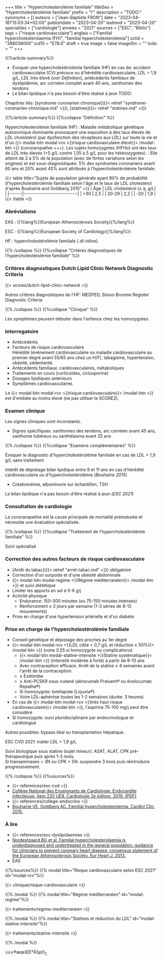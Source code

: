 +++
title = "Hypercholestérolémie familiale"
titleSeo = "Hypercholestérolémie familiale"
prefix = "l'"
description = "TODO:"
synonyms = []
auteurs = ["Jean-Baptiste FRON"]
date = "2023-04-18T15:03:34+02:00"
publishdate = "2023-04-20"
lastmod = "2023-04-20"
specialites = ["cardiologie"]
annees = "2021"
sources = ["ESC", "Biblio"]
tags = ["risque cardiovasculaire"]
anglais = ["Familial hypercholesterolaemia (FH)", "familial hypercholesterolemia"]
sctid = "398036000"
icd10 = "E78.0"
draft = true
image = false
imageSrc = ""
todo = ""
+++

{{%article-summary%}}

- Évoquer une hypercholestérolémie familiale (HF) en cas de: accident cardiovasculaire (CV) précoce ou d'hérédité cardiovasculaire, LDL > 1,9 g/L, LDL très élevé (voir *Définition*), antécédents familiaux de dyslipidémie, arc cornéen complet avant 40 ans, xanthomes des tendons
- Le bilan lipidique n'a pas besoin d'être réalisé à jeun
TODO:

Chapitres liés: [syndrome coronarien chronique]({{< relref "syndrome-coronarien-chronique.md" >}}), [statines]({{< relref "statines.md" >}})

{{%/article-summary%}}
{{%collapse "Définition" %}}

Hypercholestérolémie familiale (HF)
: Maladie métabolique génétique autosomique dominante provoquant une exposition à des taux élevés de LDL cholestérol (par dysfonction des récepteurs aux LDL) sur toute la vie et d'un {{< modal-btn modal-rcv >}}risque cardiovasculaire élevé{{< /modal-btn >}} (coronaropathie +++). Les sujets homozygotes (HFHo) ont des taux de LDL très élevés (+5 g/L contre 1,55 à 5 g/L pour les hétérozygotes).
: Elle atteint de 2 à 5% de la population (avec de fortes variations selon les origines) et est sous-diagnostiquée. 5% des syndromes coronariens avant 60 ans et 20% avant 45% sont attribués à l'hypercholestérolémie familiale.

{{< table title="Sujets de population générale ayant 80% de probabilité d'hypercholestérolémie familiale selon l'âge et le taux de LDL cholestérol d'après Bouhairie and Goldberg 2015" >}}
|   Âge | LDL cholestérol (≥ à, g/L) |
|------:|---------------------------:|
|   +30 |                        2,5 |
| 20-29 |                        2,2 |
|   -20 |                        1,9 |
{{< /table >}}

### Abréviations

EAS
: {{%lang%}}European Atherosclerosis Society{{%/lang%}}

ESC
: {{%lang%}}European Society of Cardiology{{%/lang%}}

HF
: hypercholestérolémie familiale
{.dl-inline}

{{% /collapse %}}
{{%collapse "Critères diagnostiques de l'hypercholestérolémie familiale" %}}

### Critères diagnostiques Dutch Lipid Clinic Network Diagnostic Criteria

{{< scores/dutch-lipid-clinic-network >}}

Autres critères diagnostiques de l'HF: MEDPED, Simon Broome Register Diagnostic Criteria

{{% /collapse %}}
{{%collapse "Clinique" %}}

Les symptômes peuvent débuter dans l'enfance chez les homozygotes.

### Interrogatoire

- Antécédents
- Facteurs de risque cardiovasculaire  
  Hérédité (événement cardiovasculaire ou maladie cardiovasculaire au premier degré avant 55/65 ans chez un H/F), tabagisme, hypertension, obésité, sédentarité.
- Antécédents familiaux: cardiovasculaires, métaboliques
- Traitements en cours (corticoïdes, ciclosporine)
- Dosages lipidiques antérieurs
- Symptômes cardiovasculaires

Le {{< modal-btn modal-rcv >}}risque cardiovasculaire{{< /modal-btn >}} est d'emblée au moins élevé (ne pas utiliser le SCORE2).

### Examen clinique

Les signes cliniques sont inconstants.

- Signes spécifiques: xanthomes des tendons, arc cornéen avant 45 ans, xanthome tubéreux ou xanthélasma avant 25 ans

{{% /collapse %}}
{{%collapse "Examens complémentaires" %}}

Évoquer le diagnostic d'hypercholestérolémie familiale en cas de LDL > 1,9 g/L sans traitement

Intérêt de dépistage bilan lipidique entre 9 et 11 ans en cas d'hérédité cardiovasculaire ou d'hypercholestérolémie (*Bouhairie 2015*)

- Créatininémie, albuminurie sur échantillon, TSH

Le bilan lipidique n'a pas besoin d'être réalisé à jeun (*ESC 2021*)

### Consultation de cardiologie

La coronaropathie est la cause principale de mortalité prématurée et nécessite une évaluation spécialisée.

{{% /collapse %}}
{{%collapse "Traitement de l'hypercholestérolémie familiale" %}}

Suivi spécialisé

### Correction des autres facteurs de risque cardiovasculaire

- [Arrêt du tabac]({{< relref "arret-tabac.md" >}}) obligatoire
- Correction d'un surpoids et d'une obésité abdominale
- {{< modal-btn modal-regime >}}Régime méditerranéen{{< /modal-btn >}} et suivi diététique
- Limiter les apports en sel à 5-6 g/j
- Activité physique  
  - Endurance: 150-300 minutes (ou 75-150 minutes intenses)
  - Renforcement ≥ 2 jours par semaine (1-3 séries de 8-12 mouvements)
- Prise en charge d'une hypertension artérielle et d'un diabète

### Prise en charge de l'hypercholestérolémie familiale

- Conseil génétique et dépistage des proches au 1er degré
- {{< modal-btn modal-rcv >}}LDL cible < 0,7 g/L et réduction ≥ 50%{{< /modal-btn >}} (voire 0,55 si homozygote ou complications)
  - {{< modal-btn modal-statine-intensite >}}Statine systématique{{< /modal-btn >}} (intensité modérée à forte) à partir de 8-10 ans
  - Avec contraception efficace. Arrêt de la statine ≥ 4 semaines avant l'arrêt de la contraception.
  - ± Ézétimibe
  - ± Anti-PCSK9 sous-cutané (alirocumab Praluent® ou évolocumab Repatha®)
  - Si homozygote: lomitapide (Lojuxta®)
  - Voire LDL-aphérèse toutes les 1-2 semaines (durée: 3 heures)
- En cas de {{< modal-btn modal-rcv >}}très haut risque cardiovasculaire{{< /modal-btn >}}, l'aspirine 75-100 mg/j peut être considéré
- Si homozygote: suivi pluridisciplinaire par endocrinologue et cardiologue

Autres possibles: bypass iléal ou transplantation hépatique.

ESC CVD 2021: traiter LDL > 1,9 g/L

Suivi biologique sous statine (sujet mineur): ASAT, ALAT, CPK pré-thérapeutique puis après 1-3 mois.  
Si transaminases > 3N ou CPK > 5N: suspendre 3 mois puis réintroduire progressivement.

{{% /collapse %}}
{{%sources%}}

- {{< references/esc-cvd >}}
- [Collège National des Enseignants de Cardiologie. Endocardite infectieuse. Item 220 UE8. Cardiologie 2e édition. 2019. (PDF)](https://www.sfcardio.fr/sites/default/files/2019-11/2015-2e_Ref_Cardio_ch03_dyslipidemie.pdf)
- {{< references/college-endocrino >}}
- [Bouhairie VE, Goldberg AC. Familial hypercholesterolemia. Cardiol Clin. 2015.](https://www.ncbi.nlm.nih.gov/pmc/articles/PMC4472364/)

### À lire

- {{< references/esc-dyslipidaemias >}}
- [Nordestgaard BG et al. Familial hypercholesterolaemia is underdiagnosed and undertreated in the general population: guidance for clinicians to prevent coronary heart disease: consensus statement of the European Atherosclerosis Society. Eur Heart J. 2013.](https://www.ncbi.nlm.nih.gov/pmc/articles/pmid/23956253/)
- EAS

{{%/sources%}}
{{% modal title="Risque cardiovasculaire selon ESC 2021" id="modal-rcv"%}}

{{< clinique/risque-cardiovasculaire >}}

{{% /modal %}}
{{% modal title="Régime méditerranéen" id="modal-regime"%}}

{{< traitements/regime-mediterraneen >}}

{{% /modal %}}
{{% modal title="Statines et réduction du LDL" id="modal-statine-intensite"%}}

{{< traitements/statine-intensite >}}

{{% /modal %}}

≤≥±®æœŒÈ³ÂSpO<sub>2</sub>
